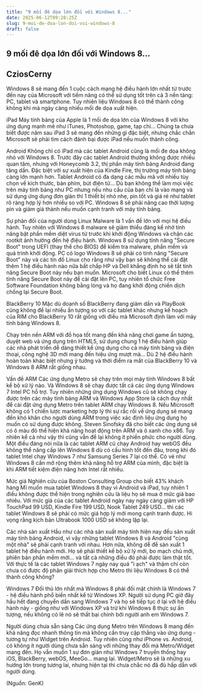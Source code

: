 ```yaml
---
title: "9 mối đê dọa lớn đối với Windows 8..."
date: 2025-06-12T09:28:25Z
slug: 9-moi-de-doa-lon-doi-voi-windows-8
draft: false
---
```


## 9 mối đê dọa lớn đối với Windows 8...

## CziosCerny

Windows 8 sẽ mang đến 1 cuộc cách mạng hệ điều hành lớn nhất từ trước đến nay của Microsoft với tiềm năng có thể sử dụng tốt trên cả 3 nền tảng: PC, tablet và smartphone. Tuy nhiên liệu Windows 8 có thể thành công không khi mà ngày càng nhiều mối đe dọa xuất hiện.

iPad
Máy tính bảng của Apple là 1 mối đe dọa lớn của Windows 8 với kho ứng dụng mạnh mẽ như iTunes, Photoshop, game, tạp chí... Chúng ta chưa biết được năm sau iPad 3 sẽ mang đến những gì đặc biệt, nhưng chắc chắn Microsoft sẽ phải tìm cách đánh bại được iPad nếu muốn thành công.

Android
Không chỉ có iPad mà các tablet Android cũng là mối đe dọa không nhỏ với Windows 8. Trước đây các tablet Android thường không được nhiều quan tâm, nhưng với Honeycomb 3.2, thị phần máy tính bảng Android đang tăng dần. Đặc biệt với sự xuất hiện của Kindle Fire, thị trường máy tính bảng càng lớn mạnh hơn. 
Tablet Android có đa dạng các mẫu mã với nhiều tùy chọn về kích thước, bàn phím, bút điện tử... Dù bạn không thể làm mọi việc trên máy tính bảng như PC nhưng nếu nhu cầu của bạn chỉ là vào mạng và sử dụng ứng dụng đơn giản thì 1 thiết bị nhỏ nhẹ, pin tốt và giá rẻ như tablet rõ ràng hợp lý hơn nhiều so với PC.
Windows 8 sẽ phải nâng cao thời lượng pin và giảm giá thành nếu muốn cạnh tranh với máy tính bảng.


Sự phản đối của người dùng Linux
Malware là 1 vấn đề lớn với mọi hệ điều hành. Tuy nhiên với Windows 8 malware sẽ giảm thiểu đáng kể nhờ tính năng bật phần mềm diệt virus từ trước khi khởi động Windows và chặn các rootkit ảnh hưởng đến hệ điệu hành. Windows 8 sử dụng tính năng "Secure Boot" trong UEFI (thay thế cho BIOS) để kiểm tra malware, phần mềm và quá trình khởi động. 
PC có logo Windows 8 sẽ phải có tính năng "Secure Boot" này và các tín đồ Linux cho rằng như vậy bạn sẽ không thể cài đặt thêm 1 hệ điều hành nào nữa bất chấp HP và Dell khẳng định họ sẽ tắt tính năng Secure Boot này nếu bạn muốn. Microsoft cho biết Linux có thể thêm tính năng Secure Boot này để cài đặt lên PC, tuy nhiên tổ chức Free Software Foundation không bằng lòng và họ đang khởi động chiến dịch chống lại Secure Boot.

BlackBerry 10
Mặc dù doanh số BlackBerry đang giảm dần và PlayBook cũng không để lại nhiều ấn tượng so với các tablet khác nhưng kế hoạch của RIM cho BlackBerry 10 rất giống với điều mà Microsoft định làm với máy tính bảng Windows 8.

Chạy trên nền ARM với đồ họa tốt mang đến khả năng chơi game ấn tượng, duyệt web và ứng dụng trên HTML5, sử dụng chung 1 hệ điều hành giúp các nhà phát triển dễ dàng thiết kế ứng dụng cho cả máy tính bảng và điện thoại, công nghệ 3D mới mang đến hiệu ứng mượt mà... Dù 2 hệ điều hành hoàn toàn khác biệt nhưng ý tưởng và thời điểm ra mắt của BlackBerry 10 và Windows 8 ARM rất giống nhau.

Vấn đề ARM
Các ứng dụng Metro sẽ chạy trên mọi máy tính Windows 8 bất kể bộ xử lý nào. Và Windows 8 sẽ chạy được tất cả các ứng dụng Windows 7 Intel PC hỗ trợ. Tuy nhiên những ứng dụng Windows cũ sẽ không chạy được trên các máy tính bảng ARM và Windows App Store là cách duy nhất để cài đặt ứng dụng Metro trên tablet ARM chạy Windows 8. Nếu Microsoft không có 1 chiến lược marketing hợp lý thì sự rắc rối về ứng dụng sẽ mang đến khó khăn cho người dùng ARM trong việc xác định liệu ứng dụng họ muốn có sử dụng được không. 
Steven Sinofsky đã cho biết các ứng dụng sẽ có ô màu đỏ thể hiện khả năng hoạt động trên ARM và ô xanh cho x86. Tuy nhiên kể cả như vậy thì cũng vẫn để lại không ít phiền phức cho người dùng.
Một điều đáng nói nữa là các tablet ARM cũ chạy Android hay webOS đều không thể nâng cấp lên Windows 8 dù có cấu hình tốt đến đâu, trong khi đó tablet Intel chạy Windows 7 như Samsung Series 7 lại có thể. Có vẻ như Windows 8 cần mở rộng thêm khả năng hỗ trợ ARM của mình, đặc biệt là khi ARM tiết kiệm điện năng hơn Intel rất nhiều.


Mức giá
Nghiên cứu của Boston Consulting Group cho biết 43% khách hàng Mĩ muốn mua tablet Windows 8 thay vì Android và iPad, tuy nhiên 1 điều không được thể hiện trong nghiên cứu là liệu họ sẽ mua ở mức giá bao nhiêu.
Với mức giá của các tablet Android ngày nay ngày càng giảm với HP TouchPad 99 USD, Kindle Fire 199 USD, Nook Tablet 249 USD... thì các tablet Windows 8 sẽ phải có mức giá hợp lý mới mong cạnh tranh được. Hi vọng rằng kịch bản Ultrabook 1000 USD sẽ không lặp lại.

Các nhà sản xuất
Hầu như các nhà sản xuất máy tính hiện nay đều sản xuất máy tính bảng Android, vì vậy những tablet Windows 8 và Android "cùng một nhà" sẽ phải cạnh tranh với nhau. Hơn nữa, không dễ để sản xuất 1 tablet hệ điều hành mới. Họ sẽ phải thiết kế bộ xử lý mới, bo mạch chủ mới, phiên bản phần mềm mới... và tất cả những điều đó phải được làm thật tốt. Với thực tế là các tablet Windows 7 ngày nay quá "ì ạch" và thậm chí còn chưa có được độ phân giải thích hợp cho Metro thì liệu Windows 8 có thể thành công không?




Windows 7
Đối thủ lớn nhất mà Windows 8 phải đối mặt chính là Windows 7 - hệ điều hành phổ biến nhất kể từ Windows XP. Người sử dụng PC giờ đây hầu hết đang chuyển dần sang Windows 7 và họ sẽ tiếp tục ở lại với hệ điều hành này - giống như với Windows XP và trừ khi Windows 8 thực sự ấn tượng, nếu không có lẽ nó sẽ thất bại chính bởi người anh em Windows 7.

Người dùng chưa sẵn sàng
Các ứng dụng Metro trên Windows 8 mang đến khả năng đọc nhanh thông tin mà không cần truy cập thẳng vào ứng dụng - tương tự như Widget trên Android. Tuy nhiên cũng như iPhone vs. Android, có không ít người dùng chưa sẵn sàng với những thay đổi mà Metro/Widget mang đến. Họ vẫn muốn 1 sự đơn giản như Windows 7 truyền thống hay iOS, BlackBerry, webOS, MeeGo... mang lại. Widget/Metro sẽ là những xu hướng lớn trong tương lai, nhưng hiện tại thì chưa chắc nó đã đủ hấp dẫn với người dùng.


(Nguồn: GenK)